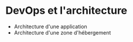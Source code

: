 
# DevOps et l'architecture

* Architecture d'une application
* Architecture d'une zone d'hébergement

